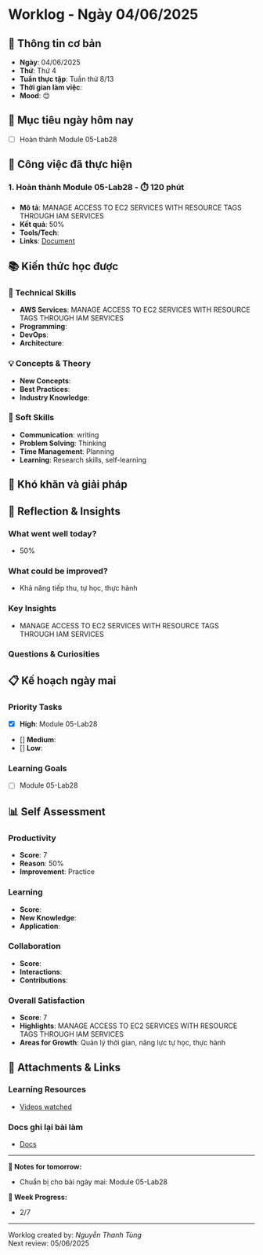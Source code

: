 # Worklog - Ngày 04/06/2025

## 📅 Thông tin cơ bản
- **Ngày**: 04/06/2025
- **Thứ**: Thứ 4
- **Tuần thực tập**: Tuần thứ 8/13
- **Thời gian làm việc**: 
- **Mood**: 😊

## 🎯 Mục tiêu ngày hôm nay
- [ ] Hoàn thành Module 05-Lab28

## 💼 Công việc đã thực hiện

### 1. Hoàn thành Module 05-Lab28 - ⏱️ 120 phút
- **Mô tả**: MANAGE ACCESS TO EC2 SERVICES WITH RESOURCE TAGS THROUGH IAM SERVICES
- **Kết quả**: 50%
- **Tools/Tech**: 
- **Links**: [Document](https://docs.google.com/document/d/1V2xpnevueF67LeeOEEnYedy6gcxHIqsfFmoNlbMnW_M/edit?usp=sharing)

## 📚 Kiến thức học được

### 🔧 Technical Skills
- **AWS Services**: MANAGE ACCESS TO EC2 SERVICES WITH RESOURCE TAGS THROUGH IAM SERVICES
- **Programming**: 
- **DevOps**: 
- **Architecture**: 

### 💡 Concepts & Theory
- **New Concepts**: 
- **Best Practices**: 
- **Industry Knowledge**: 

### 🤝 Soft Skills
- **Communication**: writing
- **Problem Solving**: Thinking
- **Time Management**: Planning
- **Learning**: Research skills, self-learning

## 🚧 Khó khăn và giải pháp

## 💭 Reflection & Insights

### What went well today?
- 50%

### What could be improved?
- Khả năng tiếp thu, tự học, thực hành

### Key Insights
- MANAGE ACCESS TO EC2 SERVICES WITH RESOURCE TAGS THROUGH IAM SERVICES

### Questions & Curiosities

## 📋 Kế hoạch ngày mai

### Priority Tasks
- [x] **High**: Module 05-Lab28
- [] **Medium**: 
- [] **Low**: 

### Learning Goals
- [ ] Module 05-Lab28

## 📊 Self Assessment

### Productivity
- **Score**: 7
- **Reason**: 50%
- **Improvement**: Practice

### Learning
- **Score**: 
- **New Knowledge**:
- **Application**:

### Collaboration
- **Score**: 
- **Interactions**: 
- **Contributions**: 

### Overall Satisfaction
- **Score**: 7
- **Highlights**: MANAGE ACCESS TO EC2 SERVICES WITH RESOURCE TAGS THROUGH IAM SERVICES
- **Areas for Growth**: Quản lý thời gian, năng lực tự học, thực hành


## 📎 Attachments & Links

### Learning Resources
- [Videos watched](https://www.youtube.com/watch?v=vkBJ0Cxc6Nw&list=PLahN4TLWtox2a3vElknwzU_urND8hLn1i&index=177&pp=iAQB)

### Docs ghi lại bài làm
- [Docs](https://docs.google.com/document/d/1V2xpnevueF67LeeOEEnYedy6gcxHIqsfFmoNlbMnW_M/edit?usp=sharing)

---

**📝 Notes for tomorrow:**
- Chuẩn bị cho bài ngày mai: Module 05-Lab28

**🎯 Week Progress:**
- 2/7

---
Worklog created by: *Nguyễn Thanh Tùng*  
Next review: 05/06/2025



